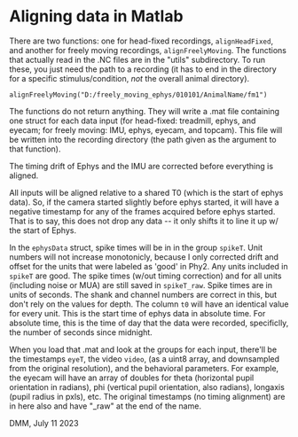 # Aligning data in Matlab

There are two functions: one for head-fixed recordings, `alignHeadFixed`, and another for freely moving recordings, `alignFreelyMoving`. The functions that actually read in the .NC files are in the "utils" subdirectory.
To run these, you just need the path to a recording (it has to end in the directory for a specific stimulus/condition, *not* the overall animal directory).
```
alignFreelyMoving("D:/freely_moving_ephys/010101/AnimalName/fm1")
```
The functions do not return anything. They will write a .mat file containing one struct for each data input (for head-fixed: treadmill, ephys, and eyecam; for freely moving: IMU, ephys, eyecam, and topcam). This file will be written into the recording directory (the path given as the argument to that function).

The timing drift of Ephys and the IMU are corrected before everything is aligned.

All inputs will be aligned relative to a shared T0 (which is the start of ephys data). So, if the camera started slightly before ephys started, it will have a negative timestamp for any of the frames acquired before ephys started. That is to say, this does not drop any data -- it only shifts it to line it up w/ the start of Ephys.

In the `ephysData` struct, spike times will be in in the group `spikeT`. Unit numbers will not increase monotonicly, because I only corrected drift and offset for the units that were labeled as 'good' in Phy2. Any units included in `spikeT` are good. The spike times (w/out timing correction) and for all units (including noise or MUA) are still saved in `spikeT_raw`. Spike times are in units of seconds. The shank and channel numbers are correct in this, but don't rely on the values for depth. The column `t0` will have an identical value for every unit. This is the start time of ephys data in absolute time. For absolute time, this is the time of day that the data were recorded, specificlly, the number of seconds since midnight.

When you load that .mat and look at the groups for each input, there'll be the timestamps `eyeT`, the video `video`, (as a uint8 array, and downsampled from the original resolution), and the behavioral parameters. For example, the eyecam will have an array of doubles for theta (horizontal pupil orientation in radians), phi (vertical pupil orientation, also radians), longaxis (pupil radius in pxls), etc. The original timestamps (no timing alignment) are in here also and have "_raw" at the end of the name.


DMM, July 11 2023